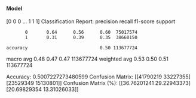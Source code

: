 #### Model
[0 0 0 ... 1 1 1]
Classification Report:
              precision    recall  f1-score   support

           0       0.64      0.56      0.60  75017574
           1       0.31      0.39      0.35  38660150

    accuracy                           0.50 113677724
   macro avg       0.48      0.47      0.47 113677724
weighted avg       0.53      0.50      0.51 113677724

Accuracy: 0.5007227273480599
Confusion Matrix:
[[41790219 33227355]
 [23529349 15130801]]
Confusion Matrix (%):
[[36.76201241 29.22943373]
 [20.69829354 13.31026033]]
